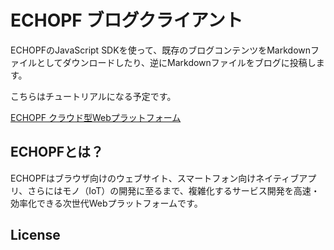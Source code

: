# ECHOPF ブログクライアント

ECHOPFのJavaScript SDKを使って、既存のブログコンテンツをMarkdownファイルとしてダウンロードしたり、逆にMarkdownファイルをブログに投稿します。

こちらはチュートリアルになる予定です。

[ECHOPF クラウド型Webプラットフォーム](http://echopf.com/)

## ECHOPFとは？

ECHOPFはブラウザ向けのウェブサイト、スマートフォン向けネイティブアプリ、さらにはモノ（IoT）の開発に至るまで、複雑化するサービス開発を高速・効率化できる次世代Webプラットフォームです。

## License


